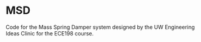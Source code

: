 # MSD
Code for the Mass Spring Damper system designed by the UW Engineering Ideas Clinic for the ECE198 course.

